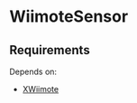# WiimoteSensor


## Requirements
Depends on:
- [XWiimote](http://robots.uc3m.es/gitbook-installation-guides/install-xwiimote.html)
